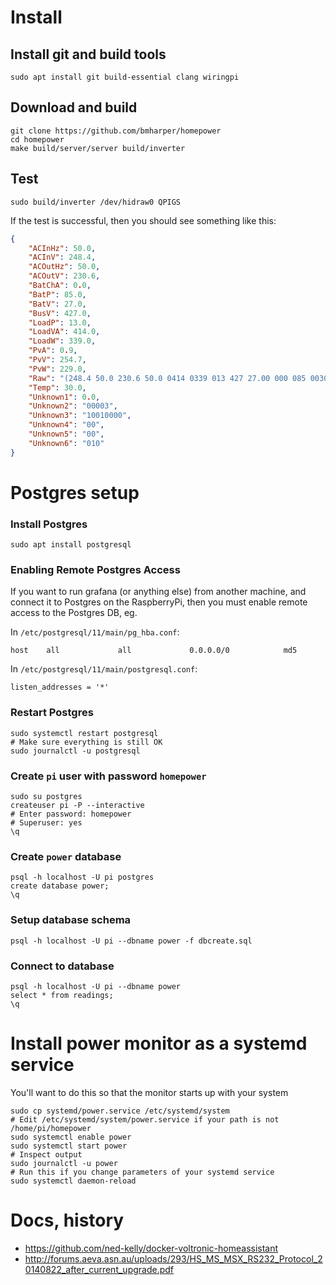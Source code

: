 # Install

## Install git and build tools
```shell
sudo apt install git build-essential clang wiringpi
```

## Download and build
```shell
git clone https://github.com/bmharper/homepower
cd homepower
make build/server/server build/inverter
```

## Test
```shell
sudo build/inverter /dev/hidraw0 QPIGS
```
If the test is successful, then you should see something like this:
```json
{
    "ACInHz": 50.0,
    "ACInV": 248.4,
    "ACOutHz": 50.0,
    "ACOutV": 230.6,
    "BatChA": 0.0,
    "BatP": 85.0,
    "BatV": 27.0,
    "BusV": 427.0,
    "LoadP": 13.0,
    "LoadVA": 414.0,
    "LoadW": 339.0,
    "PvA": 0.9,
    "PvV": 254.7,
    "PvW": 229.0,
    "Raw": "(248.4 50.0 230.6 50.0 0414 0339 013 427 27.00 000 085 0030 00.9 254.7 00.00 00003 10010000 00 00 00229 010",
    "Temp": 30.0,
    "Unknown1": 0.0,
    "Unknown2": "00003",
    "Unknown3": "10010000",
    "Unknown4": "00",
    "Unknown5": "00",
    "Unknown6": "010"
}
```

# Postgres setup
### Install Postgres
```shell
sudo apt install postgresql
```

### Enabling Remote Postgres Access
If you want to run grafana (or anything else) from another machine,
and connect it to Postgres on the RaspberryPi, then you must enable
remote access to the Postgres DB, eg.

In `/etc/postgresql/11/main/pg_hba.conf`:
```
host    all             all             0.0.0.0/0            md5
```

In `/etc/postgresql/11/main/postgresql.conf`:
```
listen_addresses = '*'
```

### Restart Postgres
```shell
sudo systemctl restart postgresql
# Make sure everything is still OK
sudo journalctl -u postgresql
```

### Create `pi` user with password `homepower`
```shell
sudo su postgres
createuser pi -P --interactive
# Enter password: homepower
# Superuser: yes
\q
```
### Create `power` database
```shell
psql -h localhost -U pi postgres
create database power;
\q
```
### Setup database schema
```shell
psql -h localhost -U pi --dbname power -f dbcreate.sql
```
### Connect to database
```shell
psql -h localhost -U pi --dbname power
select * from readings;
\q
```

# Install power monitor as a systemd service
You'll want to do this so that the monitor starts up with your system
```shell
sudo cp systemd/power.service /etc/systemd/system
# Edit /etc/systemd/system/power.service if your path is not /home/pi/homepower
sudo systemctl enable power
sudo systemctl start power
# Inspect output
sudo journalctl -u power
# Run this if you change parameters of your systemd service
sudo systemctl daemon-reload
```

# Docs, history
* https://github.com/ned-kelly/docker-voltronic-homeassistant
* http://forums.aeva.asn.au/uploads/293/HS_MS_MSX_RS232_Protocol_20140822_after_current_upgrade.pdf
